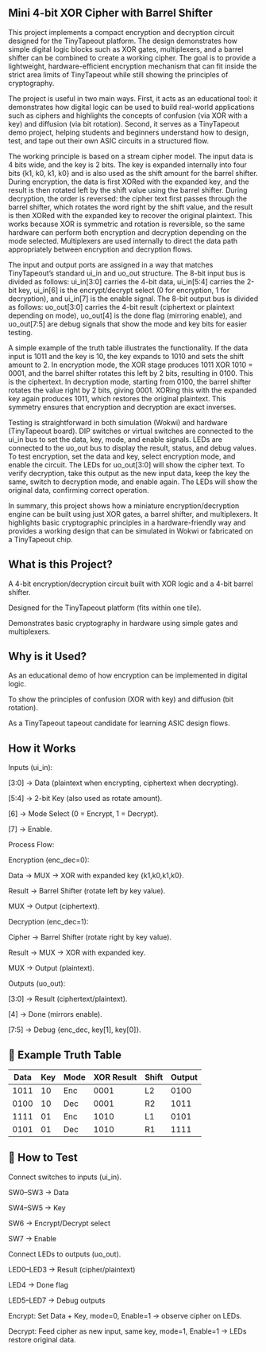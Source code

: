 ## Mini 4-bit XOR Cipher with Barrel Shifter
This project implements a compact encryption and decryption circuit designed for the TinyTapeout platform. The design demonstrates how simple digital logic blocks such as XOR gates, multiplexers, and a barrel shifter can be combined to create a working cipher. The goal is to provide a lightweight, hardware-efficient encryption mechanism that can fit inside the strict area limits of TinyTapeout while still showing the principles of cryptography.

The project is useful in two main ways. First, it acts as an educational tool: it demonstrates how digital logic can be used to build real-world applications such as ciphers and highlights the concepts of confusion (via XOR with a key) and diffusion (via bit rotation). Second, it serves as a TinyTapeout demo project, helping students and beginners understand how to design, test, and tape out their own ASIC circuits in a structured flow.

The working principle is based on a stream cipher model. The input data is 4 bits wide, and the key is 2 bits. The key is expanded internally into four bits {k1, k0, k1, k0} and is also used as the shift amount for the barrel shifter. During encryption, the data is first XORed with the expanded key, and the result is then rotated left by the shift value using the barrel shifter. During decryption, the order is reversed: the cipher text first passes through the barrel shifter, which rotates the word right by the shift value, and the result is then XORed with the expanded key to recover the original plaintext. This works because XOR is symmetric and rotation is reversible, so the same hardware can perform both encryption and decryption depending on the mode selected. Multiplexers are used internally to direct the data path appropriately between encryption and decryption flows.

The input and output ports are assigned in a way that matches TinyTapeout’s standard ui_in and uo_out structure. The 8-bit input bus is divided as follows: ui_in[3:0] carries the 4-bit data, ui_in[5:4] carries the 2-bit key, ui_in[6] is the encrypt/decrypt select (0 for encryption, 1 for decryption), and ui_in[7] is the enable signal. The 8-bit output bus is divided as follows: uo_out[3:0] carries the 4-bit result (ciphertext or plaintext depending on mode), uo_out[4] is the done flag (mirroring enable), and uo_out[7:5] are debug signals that show the mode and key bits for easier testing.

A simple example of the truth table illustrates the functionality. If the data input is 1011 and the key is 10, the key expands to 1010 and sets the shift amount to 2. In encryption mode, the XOR stage produces 1011 XOR 1010 = 0001, and the barrel shifter rotates this left by 2 bits, resulting in 0100. This is the ciphertext. In decryption mode, starting from 0100, the barrel shifter rotates the value right by 2 bits, giving 0001. XORing this with the expanded key again produces 1011, which restores the original plaintext. This symmetry ensures that encryption and decryption are exact inverses.

Testing is straightforward in both simulation (Wokwi) and hardware (TinyTapeout board). DIP switches or virtual switches are connected to the ui_in bus to set the data, key, mode, and enable signals. LEDs are connected to the uo_out bus to display the result, status, and debug values. To test encryption, set the data and key, select encryption mode, and enable the circuit. The LEDs for uo_out[3:0] will show the cipher text. To verify decryption, take this output as the new input data, keep the key the same, switch to decryption mode, and enable again. The LEDs will show the original data, confirming correct operation.

In summary, this project shows how a miniature encryption/decryption engine can be built using just XOR gates, a barrel shifter, and multiplexers. It highlights basic cryptographic principles in a hardware-friendly way and provides a working design that can be simulated in Wokwi or fabricated on a TinyTapeout chip.

##  What is this Project?

A 4-bit encryption/decryption circuit built with XOR logic and a 4-bit barrel shifter.

Designed for the TinyTapeout platform (fits within one tile).

Demonstrates basic cryptography in hardware using simple gates and multiplexers.

##  Why is it Used?

As an educational demo of how encryption can be implemented in digital logic.

To show the principles of confusion (XOR with key) and diffusion (bit rotation).

As a TinyTapeout tapeout candidate for learning ASIC design flows.

##  How it Works

Inputs (ui_in):

[3:0] → Data (plaintext when encrypting, ciphertext when decrypting).

[5:4] → 2-bit Key (also used as rotate amount).

[6] → Mode Select (0 = Encrypt, 1 = Decrypt).

[7] → Enable.

Process Flow:

Encryption (enc_dec=0):

Data → MUX → XOR with expanded key {k1,k0,k1,k0}.

Result → Barrel Shifter (rotate left by key value).

MUX → Output (ciphertext).

Decryption (enc_dec=1):

Cipher → Barrel Shifter (rotate right by key value).

Result → MUX → XOR with expanded key.

MUX → Output (plaintext).

Outputs (uo_out):

[3:0] → Result (ciphertext/plaintext).

[4] → Done (mirrors enable).

[7:5] → Debug {enc_dec, key[1], key[0]}.

## 🧾 Example Truth Table
| Data | Key | Mode | XOR Result | Shift | Output |
| ---- | --- | ---- | ---------- | ----- | ------ |
| 1011 | 10  | Enc  | 0001       | L2    | 0100   |
| 0100 | 10  | Dec  | 0001       | R2    | 1011   |
| 1111 | 01  | Enc  | 1010       | L1    | 0101   |
| 0101 | 01  | Dec  | 1010       | R1    | 1111   |

## 🧪 How to Test

Connect switches to inputs (ui_in).

SW0–SW3 → Data

SW4–SW5 → Key

SW6 → Encrypt/Decrypt select

SW7 → Enable

Connect LEDs to outputs (uo_out).

LED0–LED3 → Result (cipher/plaintext)

LED4 → Done flag

LED5–LED7 → Debug outputs

Encrypt: Set Data + Key, mode=0, Enable=1 → observe cipher on LEDs.

Decrypt: Feed cipher as new input, same key, mode=1, Enable=1 → LEDs restore original data.

